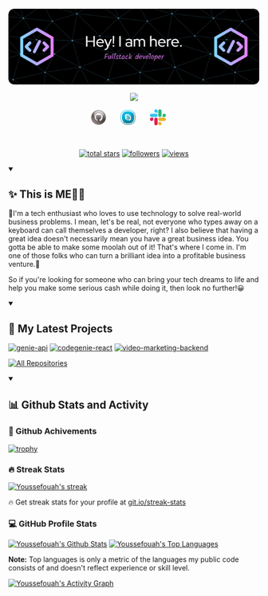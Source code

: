 <p align="center">
  <a href="https://github.com/Youssefouah">
    <img src="./img/header.png" alt="Sniper" /></a>
</p>

<p align="center">
  <a href="https://github.com/DenverCoder1/readme-typing-svg">
    <img src="https://readme-typing-svg.demolab.com/?lines=Full-stack%20web%20and%20app%20developer;6%2B%20years%20of%20coding%20experience;Always%20learning%20trending%20techs&font=Fira%20Code&center=true&width=440&height=45&color=lean&vCenter=true&pause=1000&size=22" /></a>
</p>

<!-- Social icons section -->
<p align="center">
  <a href="https://github.com/Youssefouah" alt="Github" title="Github"><img width="32px" src="./img/github.png"/></a>
  &#8287;&#8287;&#8287;&#8287;&#8287;
  <a href="#" alt="Skype" title="live:.cid.ca2b9b5aa8f4701d"><img width="32px" src="./img/skype.png"/></a>
  &#8287;&#8287;&#8287;&#8287;&#8287;
  <a href="" alt="Slack" title="madtiger0109@gmail.com"><img width="32px" src="./img/slack.png"/></a>
  &#8287;&#8287;&#8287;&#8287;&#8287;
  </p>
<br/>

<!-- Social badges section -->
<p align="center">
  <a href="https://github.com/Youssefouah?tab=repositories&sort=stargazers">
    <img alt="total stars" title="Total stars on GitHub" src="https://custom-icon-badges.demolab.com/github/stars/Youssefouah?color=55960c&style=for-the-badge&labelColor=488207&logo=star"/></a>
  <a href="https://github.com/Youssefouah?tab=followers">
    <img alt="followers" title="Follow me on Github" src="https://custom-icon-badges.demolab.com/github/followers/Youssefouah?color=236ad3&labelColor=1155ba&style=for-the-badge&logo=person-add&label=Follow&logoColor=white"/></a>
  <a href="https://github.com/Youssefouah/Simple-View-Counter">
    <img alt="views" title="GitHub profile views" src="https://komarev.com/ghpvc/?username=Youssefouah&style=for-the-badge&color=blueviolet"/></a>
</p>

<details open>
  <summary><h2>✨ This is ME👨‍🎓</h2></summary>
  
🎀I'm a tech enthusiast who loves to use technology to solve real-world business problems. I mean, let's be real, not everyone who types away on a keyboard can call themselves a developer, right?
I also believe that having a great idea doesn't necessarily mean you have a great business idea. You gotta be able to make some moolah out of it! That's where I come in. I'm one of those folks who can turn a brilliant idea into a profitable business venture.🎀

So if you're looking for someone who can bring your tech dreams to life and help you make some serious cash while doing it, then look no further!😀
</details>

<details open> 
  <summary><h2>📘 My Latest Projects</h2></summary>

  <p align="left">
    <a href="https://github.com/Youssefouah/genie-api"><img width="278" src="https://denvercoder1-github-readme-stats.vercel.app/api/pin/?username=Youssefouah&repo=genie-api&theme=react&bg_color=1F222E&title_color=F85D7F&hide_border=true&icon_color=F8D866&show_icons=true&show_description=false" alt="genie-api"></a>
    <a href="https://github.com/Youssefouah/codegenie-react"><img width="278" src="https://denvercoder1-github-readme-stats.vercel.app/api/pin/?username=Youssefouah&repo=codegenie-react&theme=react&bg_color=1F222E&title_color=F85D7F&hide_border=true&icon_color=F8D866&show_icons=true&show_description=false" alt="codegenie-react"></a>
    <a href="https://github.com/Youssefouah/video-marketing-backend"><img width="278" src="https://denvercoder1-github-readme-stats.vercel.app/api/pin/?username=Youssefouah&repo=video-marketing-backend&theme=react&bg_color=1F222E&title_color=F85D7F&hide_border=true&icon_color=F8D866&show_icons=true&show_description=false" alt="video-marketing-backend"></a>
  </p>

<a href="https://github.com/Youssefouah?tab=repositories&sort=stargazers"><img alt="All Repositories" title="All Repositories" src="https://custom-icon-badges.demolab.com/badge/-Click%20Here%20For%20All%20My%20Repos-1F222E?style=for-the-badge&logoColor=white&logo=repo"/></a>

</details>

<details open> 
  <summary><h2>📊 Github Stats and Activity</h2></summary>

<h3>🚀 Github Achivements</h3>

[![trophy](https://github-profile-trophy.vercel.app/?username=Youssefouah&theme=onedark)](https://github.com/ryo-ma/github-profile-trophy)

  <h3>🔥 Streak Stats</h3>

  <p>
    <a href="https://github.com/DenverCoder1/github-readme-streak-stats">
      <img title="🔥 Get streak stats for your profile at git.io/streak-stats" alt="Youssefouah's streak" src="https://streak-stats.demolab.com/?user=Youssefouah&theme=monokai-metallian&hide_border=true"/>
    </a>
    <p>🔥 Get streak stats for your profile at <a href="https://git.io/streak-stats">git.io/streak-stats</a></p>
  </p>

  <h3>💻 GitHub Profile Stats</h3>

<a href="https://github.com/anuraghazra/github-readme-stats"><img alt="Youssefouah's Github Stats" src="https://denvercoder1-github-readme-stats.vercel.app/api/?username=Youssefouah&show_icons=true&include_all_commits=true&count_private=true&theme=react&hide_border=true&bg_color=1F222E&title_color=F85D7F&icon_color=F8D866" height="192px"/></a>
<a href="https://github.com/anuraghazra/github-readme-stats"><img alt="Youssefouah's Top Languages" src="https://denvercoder1-github-readme-stats.vercel.app/api/top-langs/?username=Youssefouah&langs_count=8&layout=compact&theme=react&hide_border=true&bg_color=1F222E&title_color=F85D7F&icon_color=F8D866&hide=Jupyter%20Notebook,Roff" height="192px"/></a>
<br/>

<b>Note:</b> Top languages is only a metric of the languages my public code consists of and doesn't reflect experience or skill level.

<a href="https://github.com/ashutosh00710/github-readme-activity-graph"><img alt="Youssefouah's Activity Graph" src="https://github-readme-activity-graph.vercel.app/graph/?username=Youssefouah&bg_color=1F222E&color=F8D866&line=F85D7F&point=FFFFFF&hide_border=true" /></a>

</details>
